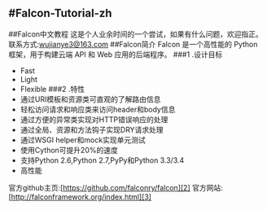 #Falcon-Tutorial-zh
---
##Falcon中文教程
这是个人业余时间的一个尝试，如果有什么问题，欢迎指正。
联系方式:[wujianye3@163.com][1]
##Falcon简介
Falcon 是一个高性能的 Python 框架，用于构建云端 API 和 Web 应用的后端程序。
###1 .设计目标
* Fast
* Light
* Flexible
###2 .特性
* 通过URI模板和资源类可直观的了解路由信息
* 轻松访问请求和响应类来访问header和body信息
* 通过方便的异常类实现对HTTP错误响应的处理
* 通过全局、资源和方法钩子实现DRY请求处理
* 通过WSGI helper和mock实现单元测试
* 使用Cython可提升20%的速度
* 支持Python 2.6,Python 2.7,PyPy和Python 3.3/3.4
* 高性能

官方github主页:[https://github.com/falconry/falcon][2]
官方网站:[http://falconframework.org/index.html][3]

[1]:wujianye3@163.com
[2]:https://github.com/falconry/falcon
[3]:http://falconframework.org/index.html

